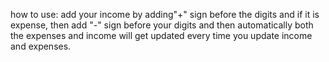 how to use: add your income by adding"+" sign before the digits and if it is expense, then add "-" sign before your digits and then automatically both the expenses and income will get updated every time you update income and expenses.
